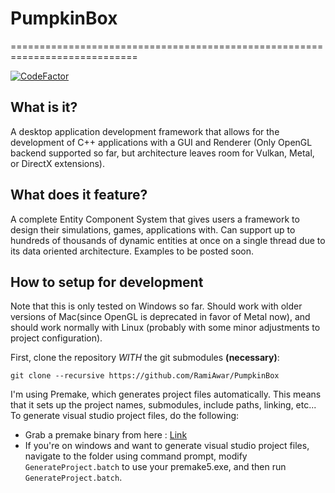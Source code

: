 # PumpkinBox         
============================================================================

[![CodeFactor](https://www.codefactor.io/repository/github/ramiawar/pumpkinbox/badge)](https://www.codefactor.io/repository/github/ramiawar/pumpkinbox)

## What is it?
A desktop application development framework that allows for the development of C++ applications with a GUI and Renderer (Only OpenGL backend supported so far, but architecture leaves room for Vulkan, Metal, or DirectX extensions).

## What does it feature?
A complete Entity Component System that gives users a framework to design their simulations, games, applications with. Can support up to hundreds of thousands of dynamic entities at once on a single thread due to its data oriented architecture. Examples to be posted soon.

## How to setup for development
Note that this is only tested on Windows so far. Should work with older versions of Mac(since OpenGL is deprecated in favor of Metal now), and should work normally with Linux (probably with some minor adjustments to project configuration).

First, clone the repository *WITH* the git submodules **(necessary)**:

```git clone --recursive https://github.com/RamiAwar/PumpkinBox```

I'm using Premake, which generates project files automatically. This means that it sets up the project names, submodules, include paths, linking, etc... To generate visual studio project files, do the following:

- Grab a premake binary from here : [Link](https://premake.github.io/download.html)
- If you're on windows and want to generate visual studio project files, navigate to the folder using command prompt, modify `GenerateProject.batch` to use your premake5.exe, and then run `GenerateProject.batch`.


